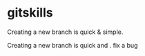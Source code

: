 # gitskills
 
Creating a new branch is quick & simple.
 
Creating a new branch is quick and .
fix a bug
 
